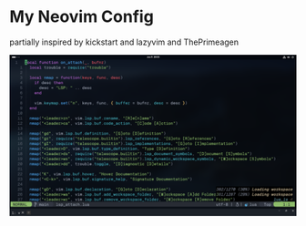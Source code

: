 # My Neovim Config
partially inspired by kickstart and lazyvim and ThePrimeagen

<!-- Screenshots -->
![Screenshot](screenshot.png)
